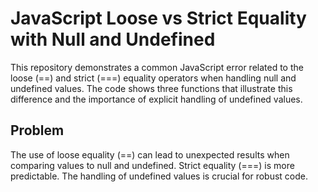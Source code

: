 # JavaScript Loose vs Strict Equality with Null and Undefined

This repository demonstrates a common JavaScript error related to the loose (==) and strict (===) equality operators when handling null and undefined values.  The code shows three functions that illustrate this difference and the importance of explicit handling of undefined values.

## Problem

The use of loose equality (==) can lead to unexpected results when comparing values to null and undefined.  Strict equality (===) is more predictable. The handling of undefined values is crucial for robust code.